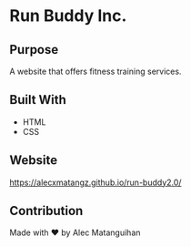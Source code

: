 # Run Buddy Inc.

## Purpose
A website that offers fitness training services.

## Built With
* HTML
* CSS

## Website
https://alecxmatangz.github.io/run-buddy2.0/

## Contribution
Made with ❤️ by Alec Matanguihan
